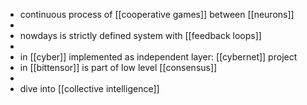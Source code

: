 - continuous process of [[cooperative games]] between [[neurons]]
-
- nowdays is strictly defined system with [[feedback loops]]
-
- in [[cyber]] implemented as independent layer: [[cybernet]] project
- in [[bittensor]] is part of low level [[consensus]]
-
- dive into [[collective intelligence]]